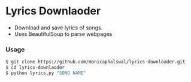 # Lyrics Downlaoder
- Download and save lyrics of songs.
- Uses BeautifulSoup to parse webpages

### Usage

```sh
$ git clone https://github.com/monicaphalswal/lyrics-downloader.git
$ cd lyrics-downlaoder
$ python lyrics.py "SONG NAME"
```
